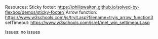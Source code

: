 Resources:
Sticky footer: https://philipwalton.github.io/solved-by-flexbox/demos/sticky-footer/
Arrow function: https://www.w3schools.com/js/tryit.asp?filename=tryjs_arrow_function3
setTimeout: https://www.w3schools.com/jsref/met_win_settimeout.asp

Issues: no issues

